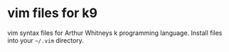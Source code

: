 # vim files for k9
vim syntax files for Arthur Whitneys k programming language. Install files into your `~/.vim` directory.
